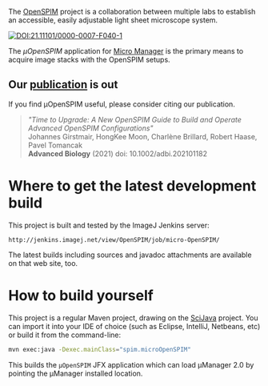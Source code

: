 The [OpenSPIM](http://openspim.org/) project is a collaboration between multiple
labs to establish an accessible, easily adjustable light sheet microscope
system.

[![DOI:21.11101/0000-0007-F040-1](https://zenodo.org/badge/doi/21.11101/0000-0007-F040-1.svg)](https://doi.org/21.11101/0000-0007-F040-1)

The *µOpenSPIM* application for [Micro Manager](https://micro-manager.org) is
the primary means to acquire image stacks with the OpenSPIM setups.

## Our [publication](https://onlinelibrary.wiley.com/doi/10.1002/adbi.202101182) is out

If you find µOpenSPIM useful, please consider citing our publication.

> *"Time to Upgrade: A New OpenSPIM Guide to Build and Operate Advanced OpenSPIM Configurations"*<br/>
> Johannes Girstmair, HongKee Moon, Charlène Brillard, Robert Haase, Pavel Tomancak<br/>
> **Advanced Biology** (2021) doi: 10.1002/adbi.202101182


# Where to get the latest development build

This project is built and tested by the ImageJ Jenkins server:

	http://jenkins.imagej.net/view/OpenSPIM/job/micro-OpenSPIM/

The latest builds including sources and javadoc attachments are available
on that web site, too.

# How to build yourself

This project is a regular Maven project, drawing on the
[SciJava](http://scijava.org/) project. You can import it into your IDE of choice
(such as Eclipse, IntelliJ, Netbeans, etc) or build it from the command-line:

```sh
mvn exec:java -Dexec.mainClass="spim.microOpenSPIM"
```

This builds the `µOpenSPIM` JFX application which can load µManager 2.0 by pointing the µManager installed location. 
